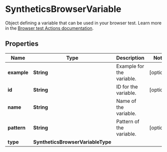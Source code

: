 

# SyntheticsBrowserVariable

Object defining a variable that can be used in your browser test. Learn more in the [Browser test Actions documentation](https://docs.datadoghq.com/synthetics/browser_tests/actions#variable).
## Properties

Name | Type | Description | Notes
------------ | ------------- | ------------- | -------------
**example** | **String** | Example for the variable. |  [optional]
**id** | **String** | ID for the variable. |  [optional]
**name** | **String** | Name of the variable. | 
**pattern** | **String** | Pattern of the variable. |  [optional]
**type** | **SyntheticsBrowserVariableType** |  | 



